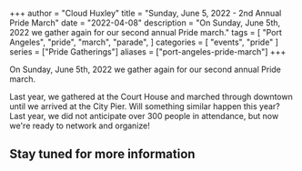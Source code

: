 +++
author = "Cloud Huxley"
title = "Sunday, June 5, 2022 - 2nd Annual Pride March"
date = "2022-04-08"
description = "On Sunday, June 5th, 2022 we gather again for our second annual Pride march."
tags = [
    "Port Angeles",
    "pride",
    "march",
    "parade",
]
categories = [
    "events",
    "pride"
]
series = ["Pride Gatherings"]
aliases = ["port-angeles-pride-march"]
+++

On Sunday, June 5th, 2022 we gather again for our second annual Pride march.
<!--more-->
Last year, we gathered at the Court House and marched through downtown until we arrived at the City Pier. Will something similar happen this year? Last year, we did not anticipate over 300 people in attendance, but now we're ready to network and organize!
## Stay tuned for more information
